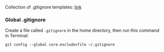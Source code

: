 Collection of .gitignore templates: [link](https://github.com/github/gitignore)

### Global .gitignore

Create a file called `.gitignore` in the home directory, then run this command in Terminal:

```shell
git config --global core.excludesfile ~/.gitignore
```
